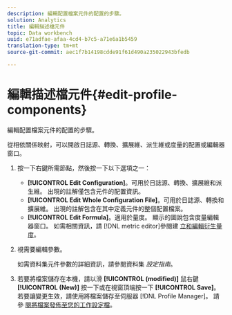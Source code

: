 ```yaml
---
description: 編輯配置檔案元件的配置的步驟。
solution: Analytics
title: 編輯描述檔元件
topic: Data workbench
uuid: e71adfae-afaa-4cd4-b7c5-a71e6a1b5459
translation-type: tm+mt
source-git-commit: aec1f7b14198cdde91f61d490a235022943bfedb

---
```



# 編輯描述檔元件{#edit-profile-components}

編輯配置檔案元件的配置的步驟。

從相依關係映射，可以開啟日誌源、轉換、擴展維、派生維或度量的配置或編輯器窗口。

1. 按一下右鍵所需節點，然後按一下以下選項之一：

   * **[!UICONTROL Edit Configuration]**。可用於日誌源、轉換、擴展維和派生維。 出現的註解僅包含元件的配置資訊。
   * **[!UICONTROL Edit Whole Configuration File]**。可用於日誌源、轉換和擴展維。 出現的註解包含在其中定義元件的整個配置檔案。
   * **[!UICONTROL Edit Formula]**。適用於量度。 顯示的圖說包含度量編輯器窗口。 如需相關資訊，請 [!DNL metric editor]參閱建 [立和編輯衍生量度](../../../../../home/c-get-started/c-admin-intrf/c-prof-mgr/c-drvd-mtrcs.md#concept-e41723b342a849309874b26232224a40)。

1. 視需要編輯參數。

   如需資料集元件參數的詳細資訊，請參閱資料集 *設定指南*。

1. 若要將檔案儲存在本機，請以滑 **[!UICONTROL (modified)]** 鼠右鍵 **[!UICONTROL (New)]** 按一下或在視窗頂端按一下 **[!UICONTROL Save]**。
若要讓變更生效，請使用將檔案儲存至伺服器 [!DNL Profile Manager]。 請參 [閱將檔案發佈至您的工作設定檔](../../../../../home/c-get-started/c-admin-intrf/c-prof-mgr/t-pub-files-wkg-prof.md#task-a0106e010c834d16bd60eef4721b6af9)。